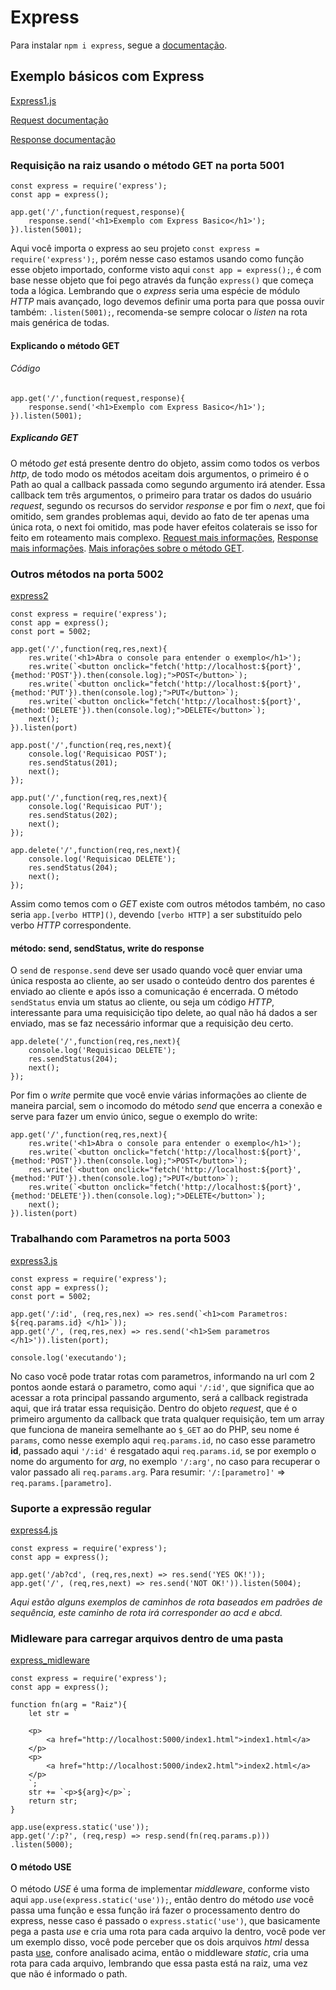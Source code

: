 # Express
Para instalar `npm i express`, segue a [documentação](https://expressjs.com/pt-br/).

## Exemplo básicos com Express
[Express1.js](express1.js)

[Request documentação](https://expressjs.com/pt-br/api.html#req)

[Response documentação](https://expressjs.com/pt-br/api.html#res)
### Requisição na raiz usando o método GET na porta 5001

    const express = require('express');
    const app = express();

    app.get('/',function(request,response){
        response.send('<h1>Exemplo com Express Basico</h1>');
    }).listen(5001);

Aqui você importa o express ao seu projeto `const express = require('express');`, porém nesse caso estamos usando como função esse objeto importado, conforme visto aqui `const app = express();`, é com base nesse objeto que foi pego através da função `express()` que começa toda a lógica. Lembrando que o *express* seria uma espécie de módulo *HTTP* mais avançado, logo devemos definir uma porta para que possa ouvir também: `.listen(5001);`, recomenda-se sempre colocar o *listen* na rota mais genérica de todas.

#### Explicando o método GET
###### Código
    app.get('/',function(request,response){
        response.send('<h1>Exemplo com Express Basico</h1>');
    }).listen(5001);

##### Explicando GET
O método *get* está presente dentro do objeto, assim como todos os verbos *http*, de todo modo os métodos aceitam dois argumentos, o primeiro é o Path ao qual a callback passada como segundo argumento irá atender. Essa callback tem três argumentos, o primeiro para tratar os dados do usuário *request*, segundo os recursos do servidor *response* e por fim o *next*, que foi omitido, sem grandes problemas aqui, devido ao fato de ter apenas uma única rota, o next foi omitido, mas pode haver efeitos colaterais se isso for feito em roteamento mais complexo. [Request mais informações](https://expressjs.com/pt-br/api.html#req), [Response mais informações](https://expressjs.com/pt-br/api.html#res). [Mais inforações sobre o método GET](https://expressjs.com/pt-br/4x/api.html#app.get.method).

### Outros métodos na porta 5002
[express2](express2.js)

    const express = require('express');
    const app = express();
    const port = 5002;

    app.get('/',function(req,res,next){    
        res.write('<h1>Abra o console para entender o exemplo</h1>');
        res.write(`<button onclick="fetch('http://localhost:${port}',{method:'POST'}).then(console.log);">POST</button>`);
        res.write(`<button onclick="fetch('http://localhost:${port}',{method:'PUT'}).then(console.log);">PUT</button>`);
        res.write(`<button onclick="fetch('http://localhost:${port}',{method:'DELETE'}).then(console.log);">DELETE</button>`);
        next();
    }).listen(port)

    app.post('/',function(req,res,next){
        console.log('Requisicao POST');
        res.sendStatus(201);
        next();
    });

    app.put('/',function(req,res,next){
        console.log('Requisicao PUT');
        res.sendStatus(202);
        next();
    });

    app.delete('/',function(req,res,next){
        console.log('Requisicao DELETE');
        res.sendStatus(204);
        next();
    });

Assim como temos com o *GET* existe com outros métodos também, no caso seria `app.[verbo HTTP]()`, devendo `[verbo HTTP]` a ser substituído pelo verbo *HTTP* correspondente.  

#### método: send, sendStatus, write do response
O `send` de `response.send` deve ser usado quando você quer enviar uma única resposta ao cliente, ao ser usado o conteúdo dentro dos parentes é enviado ao cliente e após isso a comunicação é encerrada. O método `sendStatus` envia um status ao cliente, ou seja um código *HTTP*, interessante para uma requisicição tipo delete, ao qual não há dados a ser enviado, mas se faz necessário informar que a requisição deu certo.

    app.delete('/',function(req,res,next){
        console.log('Requisicao DELETE');
        res.sendStatus(204);
        next();
    });

Por fim o *write* permite que você envie várias informações ao cliente de maneira parcial, sem o incomodo do método *send* que encerra a conexão e serve para fazer um envio único, segue o exemplo do write:

    app.get('/',function(req,res,next){    
        res.write('<h1>Abra o console para entender o exemplo</h1>');
        res.write(`<button onclick="fetch('http://localhost:${port}',{method:'POST'}).then(console.log);">POST</button>`);
        res.write(`<button onclick="fetch('http://localhost:${port}',{method:'PUT'}).then(console.log);">PUT</button>`);
        res.write(`<button onclick="fetch('http://localhost:${port}',{method:'DELETE'}).then(console.log);">DELETE</button>`);
        next();
    }).listen(port)

### Trabalhando com Parametros na porta 5003
[express3.js](express3.js)

    const express = require('express');
    const app = express();
    const port = 5002;

    app.get('/:id', (req,res,nex) => res.send(`<h1>com Parametros: ${req.params.id} </h1>`));
    app.get('/', (req,res,nex) => res.send('<h1>Sem parametros </h1>')).listen(port);

    console.log('executando');

No caso você pode tratar rotas com parametros, informando na url com 2 pontos aonde estará o parametro, como aqui `'/:id'`, que significa que ao acessar a rota principal passando argumento, será a callback registrada aqui, que irá tratar essa requisição. Dentro do objeto *request*, que é o primeiro argumento da callback que trata qualquer requisição, tem um array que funciona de maneira semelhante ao `$_GET` ao do PHP, seu nome é `params`, como nesse exemplo aqui `req.params.id`, no caso esse parametro **id**, passado aqui `'/:id'` é resgatado aqui `req.params.id`, se por exemplo o nome do argumento for *arg*, no exemplo `'/:arg'`, no caso para recuperar o valor passado ali `req.params.arg`. Para resumir: `'/:[parametro]'` => `req.params.[parametro]`.

### Suporte a expressão regular
[express4.js](express4.js)

    const express = require('express');
    const app = express();

    app.get('/ab?cd', (req,res,next) => res.send('YES OK!'));
    app.get('/', (req,res,next) => res.send('NOT OK!')).listen(5004);

*Aqui estão alguns exemplos de caminhos de rota baseados em padrões de sequência, este caminho de rota irá corresponder ao acd e abcd.*

### Midleware para carregar arquivos dentro de uma pasta
[express_midleware](express_midleware.js)

    const express = require('express');
    const app = express();

    function fn(arg = "Raiz"){
        let str = `
            
        <p>
            <a href="http://localhost:5000/index1.html">index1.html</a>
        </p>
        <p>
            <a href="http://localhost:5000/index2.html">index2.html</a>
        </p>        
        `;
        str += `<p>${arg}</p>`;
        return str;
    }

    app.use(express.static('use'));
    app.get('/:p?', (req,resp) => resp.send(fn(req.params.p)))
    .listen(5000);

#### O método USE
O método *USE* é uma forma de implementar *middleware*, conforme visto aqui `app.use(express.static('use'));`, então dentro do método *use* você passa uma função e essa função irá fazer o processamento dentro do express, nesse caso é passado o `express.static('use')`, que basicamente pega a pasta *use* e cria uma rota para cada arquivo la dentro, você pode ver um exemplo disso, você pode perceber que os dois arquivos *html* dessa pasta [use](./use/), confore analisado acima, então o middleware *static*, cria uma rota para cada arquivo, lembrando que essa pasta está na raiz, uma vez que não é informado o path.
